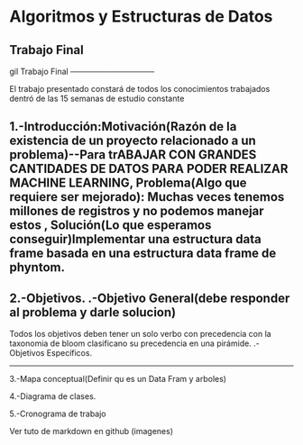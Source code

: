 Algoritmos y Estructuras de Datos
=================================

Trabajo Final
-------------

gil
Trabajo Final
───────────────


El trabajo presentado constará de todos los conocimientos trabajados dentró de las 15 semanas de estudio constante 


1.-Introducción:Motivación(Razón de la existencia de un proyecto relacionado a un problema)--Para trABAJAR CON GRANDES CANTIDADES DE DATOS PARA PODER REALIZAR MACHINE LEARNING,
Problema(Algo que requiere ser mejorado): Muchas veces tenemos millones de registros y no podemos manejar estos ,
Solución(Lo que esperamos conseguir)Implementar una estructura data frame basada en una estructura data frame de phyntom.
--------------------------------------------------------------------------------------------
2.-Objetivos.
.-Objetivo General(debe responder al problema y darle solucion)
--------------------------------------------------------------------------------------------
Todos los objetivos deben tener un solo verbo con precedencia con la taxonomia de bloom clasificano su precedencia en una pirámide.
.-Objetivos Específicos.

--------------------------------------------------------------------------------------------
3.-Mapa conceptual(Definir qu es un Data Fram y arboles)

4.-Diagrama de clases.

5.-Cronograma de trabajo

Ver tuto de markdown en github (imagenes) 

